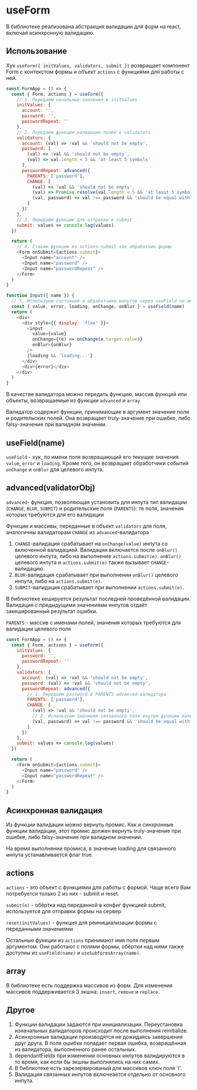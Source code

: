 # useForm

В библиотеке реализована абстракция валидации для форм на react, включая асинхронную валидацию.

## Использование

Хук `useForm({ initValues, validators, submit })` возвращает компонент Form c контекстом формы и объект `actions` с функциями для работы с ней.

```js
const FormApp = () => {
  const { Form, actions } = useForm({
    // 1. Передаём начальные значения в initValues
    initValues: {
      account: '',
      password: '',
      passwordRepeat: ''
    },
    // 2. Передаём функции валидации полей в validators
    validators: {
      account: (val) => !val && 'should not be empty',
      password: [
        (val) => !val && 'should not be empty',
        (val) => val.length < 5 && 'at least 5 symbols'
      ],
      passwordRepeat: advanced({
        PARENTS: ['password'],
        CHANGE: [
          (val) => !val && 'should not be empty',
          (val) => Promise.resolve(val.length < 5 && 'at least 5 symbols'),
          (val, password) => val !== password && 'should be equal with password'
        ]
      })
    },
    // 3. Передаём функцию для отправки в submit
    submit: values => console.log(values)
  })

  return (
    // 4. Ставим функцию из actions.submit как обработчик формы
    <Form onSubmit={actions.submit}>
      <Input name="account" />
      <Input name="password" />
      <Input name="passwordRepeat" />
    </Form>
  )
}

function Input({ name }) {
  // 5. Используем состояние и обработчики инпутов через useField по имени
  const { value, error, loading, onChange, onBlur } = useField(name)
  return (
    <div>
      <div style={{ display: 'flex' }}>
        <input
          value={value}
          onChange={(e) => onChange(e.target.value)}
          onBlur={onBlur}
        />
        {loading && 'loading...'}
      </div>
      <div>{error}</div>
    </div>
  )
}
```

В качестве валидатора можно передать функцию, массив функций или объекты, возвращаемые из функции `advanced` и `array`

Валидатор содержит функции, принимающие в аргумент значение поля и родительских полей. Она возвращает truly-значение при ошибке, либо falsy-значение при валидном значении.

## useField(name)

`useField` - хук, по имени поля возвращающий его текущие значения `value`, `error` и `loading`. Кроме того, он возвращает обработчики событий `onChange` и `onBlur` для целевого инпута.

## advanced(validatorObj)

`advanced`- функция, позволяющая установить для инпута тип валидации (`CHANGE`, `BLUR`, `SUBMIT`) и родительские поля (`PARENTS`): те поля, значения которых требуются для его валидации

Функции и массивы, переданные в объект `validators` для поля, аналогичны валидаторам `CHANGE` из `advanced`-валидатора
 
1. `CHANGE`-валидация срабатывает на `onChange(value)` инпута со включенной валидацией. Валидация включается после `onBlur()` целевого инпута, либо на выполнение `actions.submit(e)`. `onBlur()` целевого инпута и `actions.submit(e)` также вызывает `CHANGE`-валидацию.
2. `BLUR`-валидация срабатывает при выполнении `onBlur()` целевого инпута, либо на `actions.submit(e)`.
3. `SUBMIT`-валидация срабатывает при выполнении `actions.submit(e)`.

В библиотеке кешируется результат последней проведённой валидации. Валидация с предыдущими значениями инпутов отдаёт закешированный результат ошибки.

`PARENTS` - массив с именами полей, значения которых требуются для валидации целевого поля

```js
const FormApp = () => {
  const { Form, actions } = useForm({
    initValues: {
      password: '',
      passwordRepeat: ''
    },
    validators: {
      account: (val) => !val && 'should not be empty',
      password: (val) => !val && 'should not be empty',
      passwordRepeat: advanced({
        // 1. Передаём password в PARENTS advanced-валидатора
        PARENTS: ['password'],
        CHANGE: [
          (val) => !val && 'should not be empty',
          // 2. Используем значение связанного поля внутри функции валидации
          (val, password) => val !== password && 'should be equal with password'
        ]
      })
    },
    submit: values => console.log(values)
  })

  return (
    <Form onSubmit={actions.submit}>
      <Input name="password" />
      <Input name="passwordRepeat" />
    </Form>
  )
}
```

## Асинхронная валидация

Из функции валидации можно вернуть промис. Как и синхронные функции валидации, этот промис должен вернуть truly-значение при ошибке, либо falsy-значение при валидном значении.

На время выполнении промиса, в значение loading для связанного инпута устанавливается флаг true.

## actions

`actions` - это объект с функциями для работы с формой. Чаще всего Вам потребуется только 2 из них - submit и reset.

`submit(e)` - обёртка над переданной в конфиг функцией submit, используется для отправки формы на сервер

`reset(initValues)` - функция для реинициализации формы с переданными значениями

Остальные функции из `actions` принимают имя поля первым аргументом. Они работают с полями формы, обёртки над ними также доступны из `useField(name)` и `useSubformsArray(name)`.

## array

В библиотеке есть поддержка массивов из форм. Для изменения массивов поддерживается 3 экшна: `insert`, `remove` и `replace`.

## Другое

1. Функции валидации задаются при инициализации. Переустановка изначальных валидаторов происходит после выполнения reinitialize.
2. Асинхронные валидации производятся не дожидаясь завершения друг друга. В поле ошибки попадает первая ошибка, возвращённая из валидатора, выполненного ранее остальных.
3. dependantFields при изменении основных инпутов валидируются в то время, как если бы экшны выполнялись на них самих.
4. В библиотеке есть зарезервированый для массивов ключ поля 'i'.
5. Валидация связанных инпутов включеается отдельно от основного инпута.

